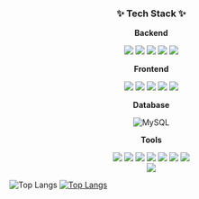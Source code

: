 <h3 align="center">✨ Tech Stack ✨</h3>

<div align="center">

**Backend**

<img src='https://img.shields.io/badge/java-%23ED8B00.svg?style=for-the-badge&logo=openjdk&logoColor=white'/> 
<img src='https://img.shields.io/badge/spring-%236DB33F.svg?style=for-the-badge&logo=spring&logoColor=white'/> 
<img src='https://img.shields.io/badge/Apache%20Maven-C71A36?style=for-the-badge&logo=Apache%20Maven&logoColor=white'/>
<img src='https://img.shields.io/badge/apache%20tomcat-%23F8DC75.svg?style=for-the-badge&logo=apache-tomcat&logoColor=black'/>
<img src='https://img.shields.io/badge/Hibernate-59666C?style=for-the-badge&logo=Hibernate&logoColor=white'/>

**Frontend**

<img src='https://img.shields.io/badge/javascript-%23323330.svg?style=for-the-badge&logo=javascript&logoColor=%23F7DF1E'/>
<img src='https://img.shields.io/badge/react-%2320232a.svg?style=for-the-badge&logo=react&logoColor=%2361DAFB'/>
<img src='https://img.shields.io/badge/jquery-%230769AD.svg?style=for-the-badge&logo=jquery&logoColor=white'/> 
<img src='https://img.shields.io/badge/html5-%23E34F26.svg?style=for-the-badge&logo=html5&logoColor=white'/>
<img src='https://img.shields.io/badge/javafx-%23FF0000.svg?style=for-the-badge&logo=javafx&logoColor=white'/>

**Database**

![MySQL](https://img.shields.io/badge/mysql-4479A1.svg?style=for-the-badge&logo=mysql&logoColor=white)

**Tools**

<img src='https://img.shields.io/badge/NPM-%23CB3837.svg?style=for-the-badge&logo=npm&logoColor=white'/>
<img src='https://img.shields.io/badge/Eclipse-FE7A16.svg?style=for-the-badge&logo=Eclipse&logoColor=white'/>
<img src='https://img.shields.io/badge/IntelliJIDEA-000000.svg?style=for-the-badge&logo=intellij-idea&logoColor=white'/>
<img src='https://img.shields.io/badge/Visual%20Studio%20Code-0078d7.svg?style=for-the-badge&logo=visual-studio-code&logoColor=white'/>
<img src='https://img.shields.io/badge/Notion-%23000000.svg?style=for-the-badge&logo=notion&logoColor=white'/>
<img src='https://img.shields.io/badge/Postman-FF6C37?style=for-the-badge&logo=postman&logoColor=white'/>
<img src='https://img.shields.io/badge/github-%23121011.svg?style=for-the-badge&logo=github&logoColor=white'/>

</div>

<div align="center">
<picture>
  <source
    srcset="https://github-readme-stats.vercel.app/api?username=juun-S&show_icons=true&theme=dark"
    media="(prefers-color-scheme: dark)"
  />
  <source
    srcset="https://github-readme-stats.vercel.app/api?username=juun-S&show_icons=true"
    media="(prefers-color-scheme: light), (prefers-color-scheme: no-preference)"
  />
  <img src="https://github-readme-stats.vercel.app/api?username=juun-S&show_icons=true" />
</picture></div>

![Top Langs](https://github-readme-stats.vercel.app/api/top-langs/?username=juun-S&layout=compact)
[![Top Langs](https://github-readme-stats.vercel.app/api/top-langs/?username=juun-S&layout=donut)](https://github.com/juun-S/github-readme-stats)
<!--
**juun-S/juun-S** is a ✨ _special_ ✨ repository because its `README.md` (this file) appears on your GitHub profile.

Here are some ideas to get you started:

- 🔭 I’m currently working on ...
- 🌱 I’m currently learning ...
- 👯 I’m looking to collaborate on ...
- 🤔 I’m looking for help with ...
- 💬 Ask me about ...
- 📫 How to reach me: ...
- 😄 Pronouns: ...
- ⚡ Fun fact: ...
-->
